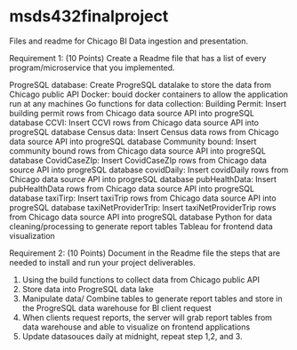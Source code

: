 # msds432finalproject
Files and readme for Chicago BI Data ingestion and presentation. 

Requirement 1: (10 Points) Create a Readme file that has a list of every program/microservice that you implemented. 

ProgreSQL database:  Create ProgreSQL datalake to store the data from Chicago public API
Docker: bouid docker containers to allow the application run at any machines
Go functions for data collection:
  Building Permit: Insert building permit rows from Chicago data source API into progreSQL database
  CCVI: Insert CCVI rows from Chicago data source API into progreSQL database
  Census data:  Insert Census data  rows from Chicago data source API into progreSQL database
  Community bound: Insert community bound rows from Chicago data source API into progreSQL database
  CovidCaseZIp: Insert CovidCaseZIp rows from Chicago data source API into progreSQL database
  covidDaily: Insert covidDaily rows from Chicago data source API into progreSQL database
  pubHealthData: Insert pubHealthData rows from Chicago data source API into progreSQL database
  taxiTirp:  Insert taxiTrip rows from Chicago data source API into progreSQL database
  taxiNetProviderTrip:  Insert taxiNetProviderTrip rows from Chicago data source API into progreSQL database
Python for data cleaning/processing to generate report tables
Tableau for frontend data visualization



Requirement 2: (10 Points) Document in the Readme file the steps that are needed to install and run your project deliverables. 

1. Using the build functions to collect data from Chicago public API
2. Store data into ProgreSQL  data lake
3. Manipulate data/ Combine tables to generate report tables and store in the ProgreSQL data warehouse for BI client request
4. When clients request reports, the server will grab report tables from data warehouse and able to visualize on frontend applications
5. Update datasouces daily at midnight, repeat step 1,2, and 3.
